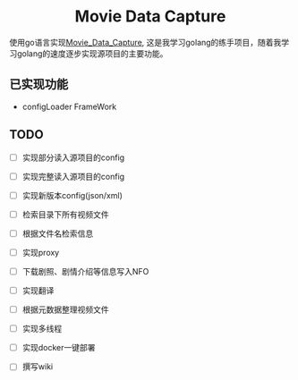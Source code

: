 <h1 align="center">Movie Data Capture</h1>

使用go语言实现[Movie_Data_Capture](https://github.com/yoshiko2/Movie_Data_Capture), 这是我学习golang的练手项目，随着我学习golang的速度逐步实现源项目的主要功能。

## 已实现功能

* configLoader FrameWork

## TODO

- [ ] 实现部分读入源项目的config
- [ ] 实现完整读入源项目的config
- [ ] 实现新版本config(json/xml)
- [ ] 检索目录下所有视频文件
- [ ] 根据文件名检索信息
- [ ] 实现proxy
- [ ] 下载剧照、剧情介绍等信息写入NFO
- [ ] 实现翻译
- [ ] 根据元数据整理视频文件
- [ ] 实现多线程
- [ ] 实现docker一键部署
- [ ] 撰写wiki

